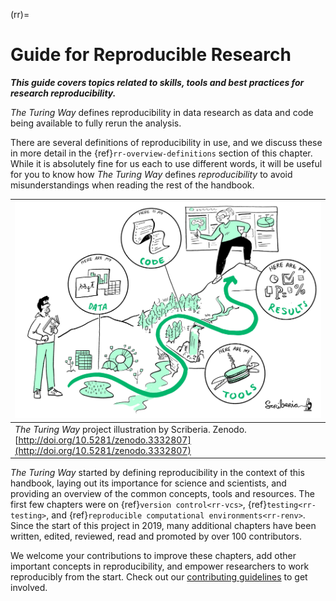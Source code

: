 (rr)=
# Guide for Reproducible Research

***This guide covers topics related to skills, tools and best practices for research reproducibility.***

_The Turing Way_ defines reproducibility in data research as data and code being available to fully rerun the analysis.

There are several definitions of reproducibility in use, and we discuss these in more detail in the {ref}`rr-overview-definitions` section of this chapter.
While it is absolutely fine for us each to use different words, it will be useful for you to know how _The Turing Way_ defines *reproducibility* to avoid misunderstandings when reading the rest of the handbook.

| ![A person showing another person what steps to take to make your data research reproducible](../figures/reproducibility.jpg) |
| ---------------|
| _The Turing Way_ project illustration by Scriberia. Zenodo. [http://doi.org/10.5281/zenodo.3332807](http://doi.org/10.5281/zenodo.3332807) |

_The Turing Way_ started by defining reproducibility in the context of this handbook, laying out its importance for science and scientists, and providing an overview of the common concepts, tools and resources.
The first few chapters were on {ref}`version control<rr-vcs>`, {ref}`testing<rr-testing>`, and {ref}`reproducible computational environments<rr-renv>`.
Since the start of this project in 2019, many additional chapters have been written, edited, reviewed, read and promoted by over 100 contributors.

We welcome your contributions to improve these chapters, add other important concepts in reproducibility, and empower researchers to work reproducibly from the start.
Check out our [contributing guidelines](https://github.com/alan-turing-institute/the-turing-way/blob/master/CONTRIBUTING.md) to get involved.
